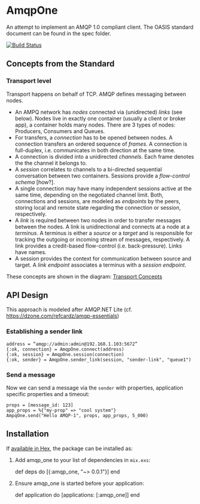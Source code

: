 # AmqpOne

An attempt to implement an AMQP 1.0 compliant client. The OASIS standard document
can be found in the spec folder.

[![Build Status](https://travis-ci.org/alfert/amqp_one.svg?branch=master)](https://travis-ci.org/alfert/amqp_one)

## Concepts from the Standard

### Transport level

Transport happens on behalf of TCP. AMQP defines messaging between nodes.

* An AMPQ network has *nodes* connected via (unidirected) *links* (see below). Nodes live in
  exactly one container (usually a client or broker app), a container holds
  many nodes. There are 3 types of nodes: Producers, Consumers and Queues.
* For transfers, a *connection* has to be opened between nodes. A connection
  transfers an ordered sequence of *frames*. A connection is full-duplex, i.e.
  communicates in both direction at the same time.
* A connection is divided into a unidirected *channels*. Each frame denotes the
  the channel it belongs to.
* A *session* correlates to channels to a bi-directed sequential conversation
  between two containers. Sessions provide a *flow-control schema* [how?].
* A single connection may have many independent sessions active at the same
  time, depending on the negotiated channel limit. Both, connections and
  sessions, are modeled as *endpoints* by the peers, storing local and remote
  state regarding the connection or session, respectively.
* A *link* is required between two nodes in order to transfer messages between the
  nodes. A link is unidirectional and connects at a node at a *terminus*. A terminus
  is either a *source* or a *target* and is responsible for tracking the outgoing
  or incoming stream of messages, respectively. A link provides a credit-based
  flow-control (i.e. back-pressure). Links have names.
* A session provides the context for communication between source and target. A
  *link endpoint* associates a terminus with a *session endpoint*.

These concepts are shown in the diagram: [Transport Concepts](transport.png)

## API Design

This approach is modeled after AMQP.NET Lite (cf. https://dzone.com/refcardz/amqp-essentials)

### Establishing a sender link

    address = “amqp://admin:admin@192.168.1.103:5672”
    {:ok, connection} = AmqpOne.connect(address)
    {:ok, session} = AmqpOne.session(connection)
    {:ok, sender} = AmqpOne.sender_link(session, "sender-link", "queue1")

### Send a message
Now we can send a message via the `sender` with properties, application
specific properties and a timeout:

    props = [message_id: 123]
    app_props = %{"my-prop" => "cool system"}
    AmpqOne.send("Hello AMQP-1", props, app_props, 5_000)


## Installation

If [available in Hex](https://hex.pm/docs/publish), the package can be installed as:

  1. Add amqp_one to your list of dependencies in `mix.exs`:

        def deps do
          [{:amqp_one, "~> 0.0.1"}]
        end

  2. Ensure amqp_one is started before your application:

        def application do
          [applications: [:amqp_one]]
        end
